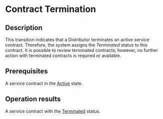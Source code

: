# Contract Termination
## Description
This transition indicates that a Distributor terminates an active service contract. Therefore, the system assigns the *Terminated* status to this contract. It is possible to review terminated contracts; however, no further action with terminated contracts is required or available.
## Prerequisites
A service contract in the [Active](s-b-active.html) state.
## Operation results
A service contract with the [Terminated](s-d-terminated.html) status.
